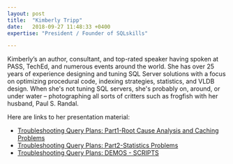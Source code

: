 ```yaml
---
layout: post
title:  "Kimberly Tripp"
date:   2018-09-27 11:48:33 +0400
expertise: "President / Founder of SQLskills"

---
```


Kimberly’s an author, consultant, and top-rated speaker having spoken at PASS, TechEd, and numerous events around the world. She has over 25 years of experience designing and tuning SQL Server solutions with a focus on optimizing procedural code, indexing strategies, statistics, and VLDB design. When she's not tuning SQL servers, she's probably on, around, or under water – photographing all sorts of critters such as frogfish with her husband, Paul S. Randal. 

Here are links to her presentation material:

- [Troubleshooting Query Plans: Part1-Root Cause Analysis and Caching Problems](https://devintxcontent.blob.core.windows.net/showcontent/Speaker%20Presentations%20Fall%202019/SQLintersection_Tripp_QueryPlansPart1.pdf)
- [Troubleshooting Query Plans: Part2-Statistics Problems](https://devintxcontent.blob.core.windows.net/showcontent/Speaker%20Presentations%20Fall%202019/SQLintersection_Tripp_QueryPlansPart2.pdf)
- [Troubleshooting Query Plans: DEMOS - SCRIPTS](https://devintxcontent.blob.core.windows.net/showcontent/Speaker%20Presentations%20Fall%202019/SQLintersection_Tripp_QueryPlansPart2_DemoScripts.zip)
